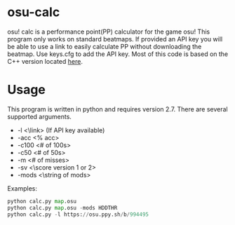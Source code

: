 # osu-calc
osu! calc is a performance point(PP) calculator for the game osu! This program only works on standard beatmaps. If provided an API key you will be able to use a link to easily calculate PP without downloading the beatmap. Use keys.cfg to add the API key. Most of this code is based on the C++ version located [here](https://github.com/Francesco149/oppai).

# Usage

This program is written in python and requires version 2.7. There are several supported arguments.

* -l <\link> (If API key available)
* -acc <% acc>
* -c100 <# of 100s>
* -c50 <# of 50s>
* -m <# of misses>
* -sv <\score version 1 or 2>
* -mods <\string of mods>

Examples:
```python
python calc.py map.osu
python calc.py map.osu -mods HDDTHR
python calc.py -l https://osu.ppy.sh/b/994495
```
